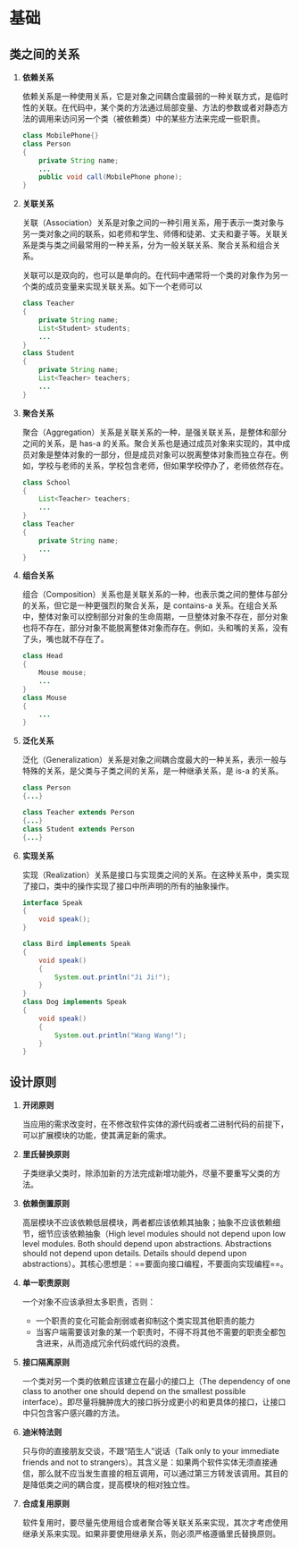 # 基础

## 类之间的关系

1. **依赖关系**

   依赖关系是一种使用关系，它是对象之间耦合度最弱的一种关联方式，是临时性的关联。在代码中，某个类的方法通过局部变量、方法的参数或者对静态方法的调用来访问另一个类（被依赖类）中的某些方法来完成一些职责。

   ```java
   class MobilePhone{}
   class Person
   {
       private String name;
       ...
       public void call(MobilePhone phone); 
   }
   ```

2. **关联关系**

   关联（Association）关系是对象之间的一种引用关系，用于表示一类对象与另一类对象之间的联系，如老师和学生、师傅和徒弟、丈夫和妻子等。关联关系是类与类之间最常用的一种关系，分为一般关联关系、聚合关系和组合关系。

   关联可以是双向的，也可以是单向的。在代码中通常将一个类的对象作为另一个类的成员变量来实现关联关系。如下一个老师可以

   ```java
   class Teacher
   {
       private String name;
       List<Student> students;
       ...
   }
   class Student
   {
       private String name;
       List<Teacher> teachers;
       ...
   }
   ```

3. **聚合关系**

   聚合（Aggregation）关系是关联关系的一种，是强关联关系，是整体和部分之间的关系，是 has-a 的关系。聚合关系也是通过成员对象来实现的，其中成员对象是整体对象的一部分，但是成员对象可以脱离整体对象而独立存在。例如，学校与老师的关系，学校包含老师，但如果学校停办了，老师依然存在。

   ```java
   class School
   {
       List<Teacher> teachers;
       ...
   }
   class Teacher
   {
       private String name;
       ...
   }
   ```

4. **组合关系**

   组合（Composition）关系也是关联关系的一种，也表示类之间的整体与部分的关系，但它是一种更强烈的聚合关系，是 contains-a 关系。在组合关系中，整体对象可以控制部分对象的生命周期，一旦整体对象不存在，部分对象也将不存在，部分对象不能脱离整体对象而存在。例如，头和嘴的关系，没有了头，嘴也就不存在了。

   ```java
   class Head
   {
       Mouse mouse;
       ...
   }
   class Mouse
   {
       ...
   }
   ```

5. **泛化关系**

   泛化（Generalization）关系是对象之间耦合度最大的一种关系，表示一般与特殊的关系，是父类与子类之间的关系，是一种继承关系，是 is-a 的关系。

   ```java
   class Person
   {...}
   
   class Teacher extends Person
   {...}
   class Student extends Person
   {...}
   ```

6. **实现关系**

   实现（Realization）关系是接口与实现类之间的关系。在这种关系中，类实现了接口，类中的操作实现了接口中所声明的所有的抽象操作。

   ```java
   interface Speak
   {
       void speak();
   }
   
   class Bird implements Speak
   {
       void speak()
       {
           System.out.println("Ji Ji!");
       }
   }
   class Dog implements Speak
   {
       void speak()
       {
           System.out.println("Wang Wang!");
       }
   }
   ```

## 设计原则

1. **开闭原则**

   当应用的需求改变时，在不修改软件实体的源代码或者二进制代码的前提下，可以扩展模块的功能，使其满足新的需求。

2. **里氏替换原则**

   子类继承父类时，除添加新的方法完成新增功能外，尽量不要重写父类的方法。

3. **依赖倒置原则**

   高层模块不应该依赖低层模块，两者都应该依赖其抽象；抽象不应该依赖细节，细节应该依赖抽象（High level modules should not depend upon low level modules. Both should depend upon abstractions. Abstractions should not depend upon details. Details should depend upon abstractions）。其核心思想是：==要面向接口编程，不要面向实现编程==。

4. **单一职责原则**

   一个对象不应该承担太多职责，否则：

   - 一个职责的变化可能会削弱或者抑制这个类实现其他职责的能力
   - 当客户端需要该对象的某一个职责时，不得不将其他不需要的职责全都包含进来，从而造成冗余代码或代码的浪费。

5. **接口隔离原则**

   一个类对另一个类的依赖应该建立在最小的接口上（The dependency of one class to another one should depend on the smallest possible interface）。即尽量将臃肿庞大的接口拆分成更小的和更具体的接口，让接口中只包含客户感兴趣的方法。

6. **迪米特法则**

   只与你的直接朋友交谈，不跟“陌生人”说话（Talk only to your immediate friends and not to strangers）。其含义是：如果两个软件实体无须直接通信，那么就不应当发生直接的相互调用，可以通过第三方转发该调用。其目的是降低类之间的耦合度，提高模块的相对独立性。

7. **合成复用原则**

   软件复用时，要尽量先使用组合或者聚合等关联关系来实现，其次才考虑使用继承关系来实现。如果非要使用继承关系，则必须严格遵循里氏替换原则。